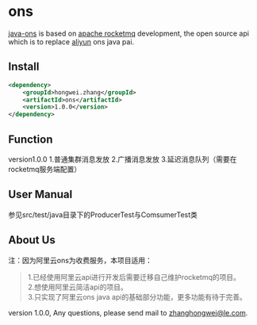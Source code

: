 # ons

[java-ons](https://github.com/710270532/ons) is based on [apache rocketmq](https://github.com/apache/incubator-rocketmq) development, the open source api which is to replace [aliyun](https://www.aliyun.com) ons java pai.

##	Install

```xml
<dependency>
    <groupId>hongwei.zhang</groupId>
    <artifactId>ons</artifactId>
    <version>1.0.0</version>
</dependency>
```


##	Function
version1.0.0
1.普通集群消息发放
2.广播消息发放
3.延迟消息队列（需要在rocketmq服务端配置）


##	User Manual
参见src/test/java目录下的ProducerTest与ComsumerTest类


##	About Us
注：因为阿里云ons为收费服务，本项目适用：  
> 1.已经使用阿里云api进行开发后需要迁移自己维护rocketmq的项目。  
> 2.想使用阿里云简洁api的项目。  
> 3.只实现了阿里云ons java api的基础部分功能，更多功能有待于完善。  

version 1.0.0, Any questions, please send mail to <zhanghongwei@le.com>.

